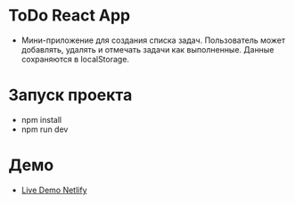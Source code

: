 # ToDo React App
- Мини-приложение для создания списка задач. Пользователь может добавлять, удалять и отмечать задачи как выполненные. Данные сохраняются в localStorage.

# Запуск проекта
- npm install
- npm run dev

# Демо
- [Live Demo Netlify](https://uniqxxvii-todoreactapp.netlify.app/)